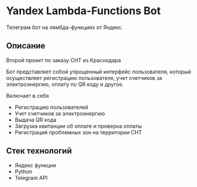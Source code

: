 # Yandex Lambda-Functions Bot

Телеграм бот на лямбда-функциях от Яндекс.

## Описание

Второй проект по заказу СНТ из Краснодара

Бот представляет собой упрощенный интерфейс пользователя, который осуществляет
регистрацию пользователя, учет счетчиков за электроэнергию, оплату по QR коду и другое.

Включает в себя
* Регистрацию пользователей
* Учет счетчиков за электроэнергию
* Выдача QR кода
* Загрузка квитанции об оплате и проверка оплаты
* Регистраций проблемных зон на территории СНТ

## Стек технологий

* Яндекс функции
* Python
* Telegram API
